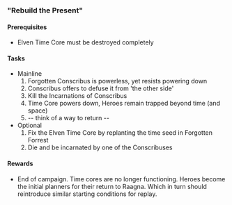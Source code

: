 ### "Rebuild the Present"
#### Prerequisites
  - Elven Time Core must be destroyed completely

#### Tasks
  * Mainline
    1. Forgotten Conscribus is powerless, yet resists powering down
    2. Conscribus offers to defuse it from 'the other side'
    3. Kill the Incarnations of Conscribus
    4. Time Core powers down, Heroes remain trapped beyond time (and space)
    5.  -- think of a way to return --
  * Optional
    1. Fix the Elven Time Core by replanting the time seed in Forgotten Forrest
    2. Die and be incarnated by one of the Conscribuses

#### Rewards
  * End of campaign. Time cores are no longer functioning. Heroes become the initial planners for their return to Raagna. Which in turn should reintroduce similar starting conditions for replay.
